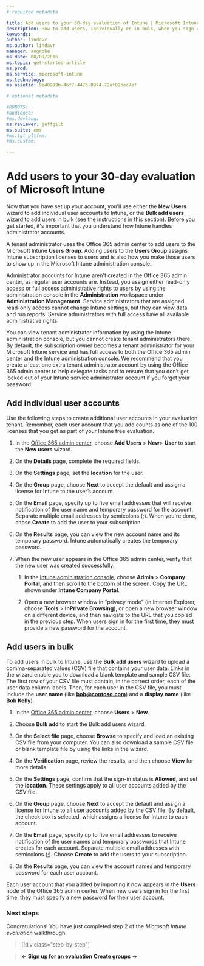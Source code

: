 ```yaml
---
# required metadata

title: Add users to your 30-day evaluation of Intune | Microsoft Intune
description: How to add users, individually or in bulk, when you sign up for a free, 30-day evaluation of Intune
keywords:
author: lindavrms.author: lindavr
manager: angrobe
ms.date: 08/09/2016
ms.topic: get-started-article
ms.prod:
ms.service: microsoft-intune
ms.technology:
ms.assetid: 9e40999b-46f7-447b-8974-72af82bec7ef

# optional metadata

#ROBOTS:
#audience:
#ms.devlang:
ms.reviewer: jeffgilb
ms.suite: ems
#ms.tgt_pltfrm:
#ms.custom:

---
```


# Add users to your 30-day evaluation of Microsoft Intune
Now that you have set up your account, you'll use either the **New Users** wizard to add individual user accounts to Intune, or the **Bulk add users** wizard to add users in bulk (see the instructions in this section).  Before you get started, it's important that you understand how Intune handles administrator accounts.

A tenant administrator  uses the Office 365 admin center to add  users to the Microsoft Intune **Users Group**. Adding users to the  **Users Group** assigns Intune subscription licenses to users and is also how you make those users to show up in the Microsoft Intune administration console.

Administrator accounts for Intune aren't created in the Office 365 admin center,  as regular user accounts are. Instead, you  assign  either read-only access or full access administrative rights to users by using the administration console in the **Administration** workspace under **Administration Management**. Service administrators that are assigned read-only access cannot change Intune settings, but they can view data and run reports. Service administrators with full access have all available administrative rights.

You can view tenant administrator information by using the Intune administration console, but you cannot create tenant administrators there. By default, the subscription owner becomes a tenant administrator for your Microsoft Intune service and has full access to both the Office 365 admin center and the Intune administration console. We recommend that you create a least one extra tenant administrator account by using the Office 365 admin center to help delegate tasks and to ensure that you don’t get locked out of your Intune service administrator account if you forget your password.

## Add individual user accounts
Use the following steps to create additional user accounts in your evaluation tenant. Remember, each user account that you add counts as one of the 100 licenses that  you get as part of your Intune free evaluation.

1.  In the [Office 365 admin center](http://go.microsoft.com/fwlink/?LinkID=787455), choose **Add Users** &gt; **New**&gt; **User** to start the **New users** wizard.

2.  On the **Details** page, complete the required fields.

3.  On the **Settings** page, set the **location** for the user.

4.  On the **Group** page, choose **Next** to accept the default and assign a license for Intune to the user’s account.

5.  On the **Email** page, specify up to five email addresses that will receive notification of the user name and temporary password for the account. Separate multiple email addresses by semicolons (;). When you're done, chose **Create** to add the user to your subscription.

6.  On the **Results** page, you can view the new account name and its temporary password. Intune automatically creates the temporary password.

7.  When the new user  appears in the Office 365 admin center, verify that the new user was created successfully:

    1.  In the [Intune administration console](https://manage.microsoft.com/), choose **Admin** &gt; **Company Portal**, and then scroll to the bottom of the screen. Copy the URL shown under  **Intune Company Portal**.

    2.  Open a new browser window in “privacy mode” (in Internet Explorer, choose **Tools** &gt; **InPrivate Browsing**), or open a new browser window on a different device, and then navigate to the URL that you copied in the previous step. When users sign in for the first time, they must provide a new password for the account.

## Add users in bulk
To add users in bulk to Intune,  use the **Bulk add users** wizard to upload a comma-separated values (CSV) file that contains your user data. Links in the wizard enable you to download a blank template and sample CSV file. The first row of your CSV file must contain, in the correct order, each of the user data column labels. Then, for each user in the CSV file, you must include the **user name** (like **bob@contoso.com**) and a **display name** (like **Bob Kelly**).

1.  In the [Office 365 admin center](http://go.microsoft.com/fwlink/?LinkID=787455), choose **Users** &gt; **New**.

2.  Choose **Bulk add** to start the Bulk add users wizard.

3.  On the **Select file** page, choose **Browse** to specify and load an existing CSV file from your computer. You can also download a sample CSV file or blank template file by using the links in the wizard.

4.  On the **Verification** page, review the results, and then choose **View** for more details.

5.  On the **Settings** page, confirm that the sign-in status is **Allowed**, and set the **location**. These settings apply to all user accounts added by the CSV file.

6.  On the **Group** page, choose **Next** to accept the default and assign a license for Intune to all user accounts added by the CSV file. By default, the check box is selected, which assigns a license for Intune to each account.

7.  On the **Email** page, specify up to five email addresses to receive notification of the user names and temporary passwords that Intune creates for each account. Separate multiple email addresses with semicolons (;). Choose **Create** to add the users to your subscription.

8.  On the **Results** page, you can view the account names and temporary password for each user account.

Each user account that you added by importing it now appears in the **Users** node of the Office 365 admin center. When new users sign in for the first time, they must specify a new password for their user account.

### Next steps
Congratulations! You have just completed step 2 of the *Microsoft Intune evaluation* walkthrough.

>[!div class="step-by-step"]

>[&larr; **Sign up for an evaluation**](.\get-started-with-a-30-day-trial-of-microsoft-intune-step-1.md)     [**Create groups** &rarr;](.\get-started-with-a-30-day-trial-of-microsoft-intune-step-3.md)  
